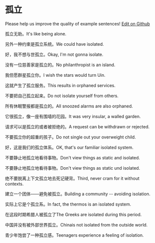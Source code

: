 # 孤立

Please help us improve the quality of example sentences! [Edit on Github](https://github.com/jiyushe/jiyu-example-sentence-source/blob/main/chinese/guli.md)

<p><span class="chinese">孤立无助。</span><span class="english">It's like being alone.</span></p>

<p><span class="chinese">另外一种约束是孤立系统。</span><span class="english">We could have isolated.</span></p>

<p><span class="chinese">好，我不想与世孤立。</span><span class="english">Okay, I'm not gonna isolate.</span></p>

<p><span class="chinese">没有一位慈善家是孤立的。</span><span class="english">No philanthropist is an island.</span></p>

<p><span class="chinese">我但愿群星孤立你。</span><span class="english">I wish the stars would turn Uin.</span></p>

<p><span class="chinese">这就产生了孤立服务。</span><span class="english">This results in orphaned services.</span></p>

<p><span class="chinese">不要把自己孤立起来。</span><span class="english">Do not isolate yourself from others.</span></p>

<p><span class="chinese">所有休眠警报都是孤立的。</span><span class="english">All snoozed alarms are also orphaned.</span></p>

<p><span class="chinese">它很孤立，像一座有围墙的花园。</span><span class="english">It was very insular, a walled garden.</span></p>

<p><span class="chinese">请求可以是孤立的或者被拒绝的。</span><span class="english">A request can be withdrawn or rejected.</span></p>

<p><span class="chinese">不要孤立你的超重的孩子。</span><span class="english">Do not single out your overweight child.</span></p>

<p><span class="chinese">好，这是我们的孤立体系。</span><span class="english">OK, that's our familiar isolated system.</span></p>

<p><span class="chinese">不要静止地孤立地看待事物。</span><span class="english">Don't view things as static and isolated.</span></p>

<p><span class="chinese">不要静止地孤立地看待事物。</span><span class="english">Don't view things as static und isolated.</span></p>

<p><span class="chinese">绝不要脱离上下文孤立地去死记硬背。</span><span class="english">Third, never cram for it without contexts.</span></p>

<p><span class="chinese">建立一个团体——避免被孤立。</span><span class="english">Building a community -- avoiding isolation.</span></p>

<p><span class="chinese">实际上它是个孤立系。</span><span class="english">In fact, the thermos is an isolated system.</span></p>

<p><span class="chinese">在这段时期希腊人被孤立了</span><span class="english">The Greeks are isolated during this period.</span></p>

<p><span class="chinese">中国并没有被外部世界孤立。</span><span class="english">Chinais not isolated from the outside world.</span></p>

<p><span class="chinese">青少年饱尝了一种孤立感。</span><span class="english">Teenagers experience a feeling of isolation.</span></p>

